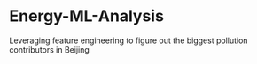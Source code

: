 # Energy-ML-Analysis
Leveraging feature engineering to figure out the biggest pollution contributors in Beijing
